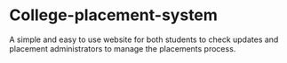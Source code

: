 # College-placement-system
A simple and easy to use website for both students to check updates and placement administrators to manage the placements process.
